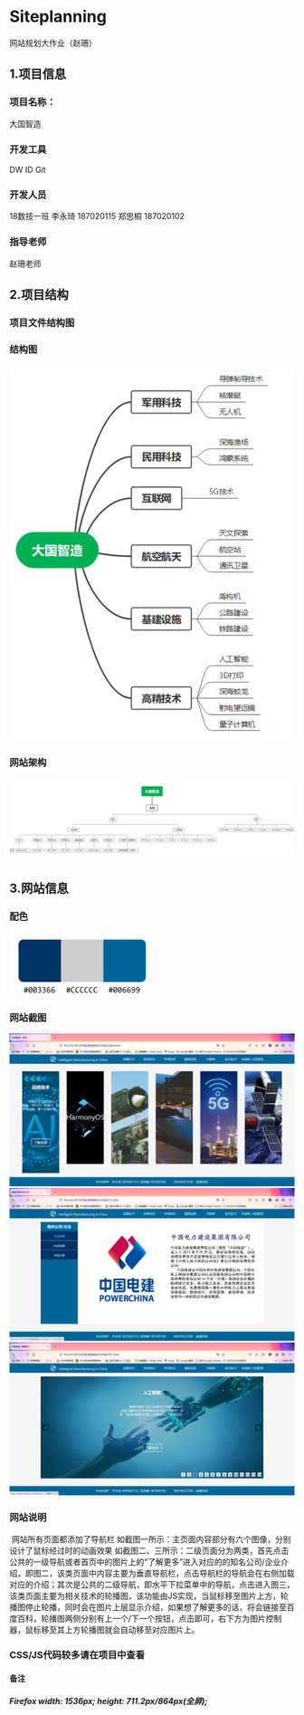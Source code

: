 # Siteplanning
网站规划大作业（赵珊）

## 1.项目信息
### 项目名称：
大国智造
### 开发工具
DW ID  Git
### 开发人员
18数技一班 李永琦 187020115 郑思桐 187020102
### 指导老师
赵珊老师
## 2.项目结构
### 项目文件结构图

### 结构图
![结构图](Image/大国智造.png)
### 网站架构
![结构图](Image/大国智造架构图.png)
## 3.网站信息
### 配色
![网站配色](Image/网站配色.png)
### 网站截图
![演示截图](Image/大国智造演示图片3.png)
![演示截图](Image/大国智造演示图片2.png)
![演示截图](Image/大国智造演示图片1.png)

### 网站说明
​        网站所有页面都添加了导航栏
​        如截图一所示：主页面内容部分有六个图像，分别设计了鼠标经过时的动画效果
​        如截图二、三所示：二级页面分为两类，首先点击公共的一级导航或者首页中的图片上的“了解更多”进入对应的的知名公司/企业介绍，即图二，该类页面中内容主要为垂直导航栏，点击导航栏的导航会在右侧加载对应的介绍；其次是公共的二级导航，即水平下拉菜单中的导航，点击进入图三，该类页面主要为相关技术的轮播图，该功能由JS实现，当鼠标移至图片上方，轮播图停止轮播，同时会在图片上层显示介绍，如果想了解更多的话，将会链接至百度百科，轮播图两侧分别有上一个/下一个按钮，点击即可，右下方为图片控制器，鼠标移至其上方轮播图就会自动移至对应图片上。
### CSS/JS代码较多请在项目中查看
#### 备注
##### Firefox width: 1536px; height: 711.2px/864px(全屏);

